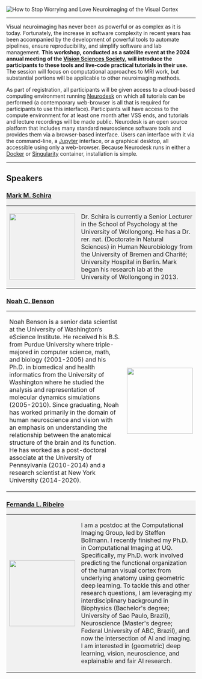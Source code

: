 ![How to Stop Worrying and Love Neuroimaging of the Visual Cortex](images/header.webp "How to stop worrying...")

---

Visual neuroimaging has never been as powerful or as complex as it is
today. Fortunately, the increase in software complexity in recent years has been
accompanied by the development of powerful tools to automate pipelines, ensure
reproducibility, and simplify software and lab management. **This workshop,
conducted as a satellite event at the 2024 annual meeting of the [Vision
Sciences Society](https://www.visionsciences.org/), will introduce the
participants to these tools and live-code practical tutorials in their use.**
The session will focus on computational approaches to MRI work, but substantial
portions will be applicable to other neuroimaging methods.

As part of registration, all participants will be given access to a cloud-based
computing environment running [Neurodesk](https://www.neurodesk.org/) on which
all tutorials can be performed (a contemporary web-browser is all that is
required for participants to use this interface).  Participants will have access
to the compute environment for at least one month after VSS ends, and tutorials
and lecture recordings will be made public. Neurodesk is an open source platform
that includes many standard neuroscience software tools and provides them via a
browser-based interface. Users can interface with it via the command-line, a
[Jupyter](https://jupyter.org/) interface, or a graphical desktop, all
accessible using only a web-browser. Because Neurodesk runs in either a
[Docker](https://docker.org/) or [Singularity](https://sylabs.io/singularity/)
container, installation is simple.

---

## Speakers

<div style="background:#f1f1f1">
  <h3><a href="https://schiralab.com/">Mark M. Schira</a></h3>
  <table style="width:100%">
    <tr>
      <td class="speaker-image-left">
        <img src="{{site.baseurl}}/images/mschira.png" width="175"/>
        </td>
      <td class="speaker-bio">
        <p>Dr. Schira is currently a Senior Lecturer in the School of Psychology at
        the University of Wollongong. He has a Dr. rer. nat. (Doctorate in
        Natural Sciences) in Human Neurobiology from the University of Bremen
        and Charit&eacute;; University Hospital in Berlin. Mark began his research lab
        at the University of Wollongong in 2013.</p>
        </td></tr></table></div>

<div>
  <h3><a href="https://nben.net/">Noah C. Benson</a></h3>
  <table style="width:100%">
    <tr>
      <td class="speaker-bio">
        <p>Noah Benson is a senior data scientist at the University of
        Washington’s eScience Institute. He received his B.S. from Purdue
        University where triple-majored in computer science, math, and biology
        (2001-2005) and his Ph.D. in biomedical and health informatics from the
        University of Washington where he studied the analysis and
        representation of molecular dynamics simulations (2005-2010). Since
        graduating, Noah has worked primarily in the domain of human
        neuroscience and vision with an emphasis on understanding the
        relationship between the anatomical structure of the brain and its
        function. He has worked as a post-doctoral associate at the University
        of Pennsylvania (2010-2014) and a research scientist at New York
        University (2014-2020).</p>
        </td>
      <td class="speaker-image-right">
        <img src="{{site.baseurl}}/images/nbenson.png" width="175"/>
        </td></tr></table></div>

<div style="background:#f1f1f1">
  <h3><a href="https://felenitaribeiro.github.io/">Fernanda L. Ribeiro</a></h3>
  <table style="width:100%">
    <tr>
      <td class="speaker-image-left">
        <img src="{{site.baseurl}}/images/fribeiro.png" width="175"/>
        </td>
      <td class="speaker-bio">
        <p>I am a postdoc at the Computational Imaging Group, led by Steffen
        Bollmann. I recently finished my Ph.D. in Computational Imaging at UQ.
        Specifically, my Ph.D. work involved predicting the functional
        organization of the human visual cortex from underlying anatomy using
        geometric deep learning. To tackle this and other research questions, I
        am leveraging my interdisciplinary background in Biophysics (Bachelor's
        degree; University of Sao Paulo, Brazil), Neuroscience (Master's degree;
        Federal University of ABC, Brazil), and now the intersection of AI and
        imaging. I am interested in (geometric) deep learning, vision,
        neuroscience, and explainable and fair AI research.</p>
        </td></tr></table>
